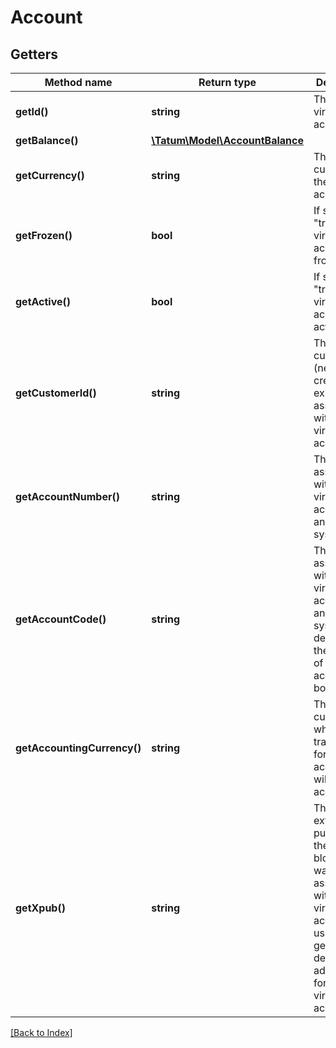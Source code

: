 # Account

## Getters

Method name | Return type | Description | Notes
------------ | ------------- | ------------- | -------------
**getId()** | **string** | The ID of the virtual account |
**getBalance()** | [**\Tatum\Model\AccountBalance**](AccountBalance.md) |  |
**getCurrency()** | **string** | The currency of the virtual account |
**getFrozen()** | **bool** | If set to "true", the virtual account is frozen |
**getActive()** | **bool** | If set to "true", the virtual account is active |
**getCustomerId()** | **string** | The ID of the customer (newly created or existing one) associated with the virtual account | [optional]
**getAccountNumber()** | **string** | The number associated with the virtual account in an external system | [optional]
**getAccountCode()** | **string** | The code associated with the virtual account in an external system to designate the purpose of the account in bookkeeping | [optional]
**getAccountingCurrency()** | **string** | The currency in which all the transactions for all accounts will be accounted | [optional]
**getXpub()** | **string** | The extended public key of the blockchain wallet associated with the virtual account; used to generate deposit addresses for the virtual account | [optional]

[[Back to Index]](../index.md)
